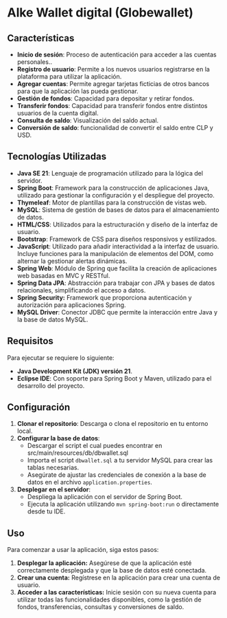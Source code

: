 # Alke Wallet digital (Globewallet)

## Características

- **Inicio de sesión**: Proceso de autenticación para acceder a las cuentas personales..
- **Registro de usuario**: Permite a los nuevos usuarios registrarse en la plataforma para utilizar la aplicación.
- **Agregar cuentas**: Permite agregar tarjetas ficticias de otros bancos para que la aplicación las pueda gestionar.
- **Gestión de fondos**: Capacidad para depositar y retirar fondos.
- **Transferir fondos**: Capacidad para transferir fondos entre distintos usuarios de la cuenta digital.
- **Consulta de saldo**: Visualización del saldo actual.
- **Conversión de saldo**: funcionalidad de convertir el saldo entre CLP y USD.

## Tecnologías Utilizadas

- **Java SE 21**: Lenguaje de programación utilizado para la lógica del servidor.
- **Spring Boot**: Framework para la construcción de aplicaciones Java, utilizado para gestionar la configuración y el despliegue del proyecto.
- **Thymeleaf**: Motor de plantillas para la construcción de vistas web.
- **MySQL**: Sistema de gestión de bases de datos para el almacenamiento de datos.
- **HTML/CSS**: Utilizados para la estructuración y diseño de la interfaz de usuario.
- **Bootstrap**: Framework de CSS para diseños responsivos y estilizados.
- **JavaScript**: Utilizado para añadir interactividad a la interfaz de usuario. Incluye funciones para la manipulación de elementos del DOM, como alternar la gestionar alertas dinámicas.
- **Spring Web**: Módulo de Spring que facilita la creación de aplicaciones web basadas en MVC y RESTful.
- **Spring Data JPA**: Abstracción para trabajar con JPA y bases de datos relacionales, simplificando el acceso a datos.
- **Spring Security:** Framework que proporciona autenticación y autorización para aplicaciones Spring.
- **MySQL Driver**: Conector JDBC que permite la interacción entre Java y la base de datos MySQL.

## Requisitos

Para ejecutar se requiere lo siguiente:

- **Java Development Kit (JDK) versión 21**.
- **Eclipse IDE**: Con soporte para Spring Boot y Maven, utilizado para el desarrollo del proyecto.

## Configuración

1. **Clonar el repositorio**: Descarga o clona el repositorio en tu entorno local.
2. **Configurar la base de datos**:
   - Descargar el script el cual puedes encontrar en src/main/resources/db/dbwallet.sql
   - Importa el script `dbwallet.sql` a tu servidor MySQL para crear las tablas necesarias.
   - Asegúrate de ajustar las credenciales de conexión a la base de datos en el archivo `application.properties`.
3. **Desplegar en el servidor**:
   - Despliega la aplicación con el servidor de Spring Boot.
   - Ejecuta la aplicación utilizando `mvn spring-boot:run` o directamente desde tu IDE.

## Uso

Para comenzar a usar la aplicación, siga estos pasos:

1. **Desplegar la aplicación:** Asegúrese de que la aplicación esté correctamente desplegada y que la base de datos esté conectada.
2. **Crear una cuenta:** Regístrese en la aplicación para crear una cuenta de usuario.
3. **Acceder a las características:** Inicie sesión con su nueva cuenta para utilizar todas las funcionalidades disponibles, como la gestión de fondos, transferencias, consultas y conversiones de saldo.
